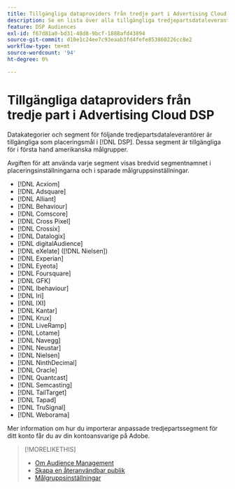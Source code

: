 ```yaml
---
title: Tillgängliga dataproviders från tredje part i Advertising Cloud DSP
description: Se en lista över alla tillgängliga tredjepartsdataleverantörer.
feature: DSP Audiences
exl-id: f67d81a0-bd31-48d8-9bcf-1888afd43894
source-git-commit: d10e1c24ee7c93eaab3fd4fefe853860226cc8e2
workflow-type: tm+mt
source-wordcount: '94'
ht-degree: 0%

---
```


<!-- feature: audiences -->

# Tillgängliga dataproviders från tredje part i Advertising Cloud DSP

Datakategorier och segment för följande tredjepartsdataleverantörer är tillgängliga som placeringsmål i [!DNL DSP]. Dessa segment är tillgängliga för i första hand amerikanska målgrupper.

Avgiften för att använda varje segment visas bredvid segmentnamnet i placeringsinställningarna och i sparade målgruppsinställningar.

* [!DNL Acxiom]
* [!DNL Adsquare]
* [!DNL Alliant]
* [!DNL Behaviour]
* [!DNL Comscore]
* [!DNL Cross Pixel]
* [!DNL Crossix]
* [!DNL Datalogix]
* [!DNL digitalAudience]
* [!DNL eXelate] ([!DNL Nielsen])
* [!DNL Experian]
* [!DNL Eyeota]
* [!DNL Foursquare]
* [!DNL GFK]
* [!DNL Ibehaviour]
* [!DNL Iri]
* [!DNL IXI]
* [!DNL Kantar]
* [!DNL Krux]
* [!DNL LiveRamp]
* [!DNL Lotame]
* [!DNL Navegg]
* [!DNL Neustar]
* [!DNL Nielsen]
* [!DNL NinthDecimal]
* [!DNL Oracle]
* [!DNL Quantcast]
* [!DNL Semcasting]
* [!DNL TailTarget]
* [!DNL Tapad]
* [!DNL TruSignal]
* [!DNL Weborama]

Mer information om hur du importerar anpassade tredjepartssegment för ditt konto får du av din kontoansvarige på Adobe.

>[!MORELIKETHIS]
>
>* [Om Audience Management](audience-about.md)
>* [Skapa en återanvändbar publik](reusable-audience-create.md)
>* [Målgruppsinställningar](audience-settings.md)

